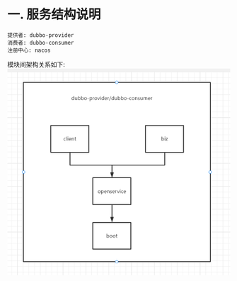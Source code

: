
# 一. 服务结构说明
```
提供者: dubbo-provider
消费者: dubbo-consumer
注册中心: nacos
```
模块间架构关系如下:
![模块间架构关系](pic/模块间架构关系.png)
